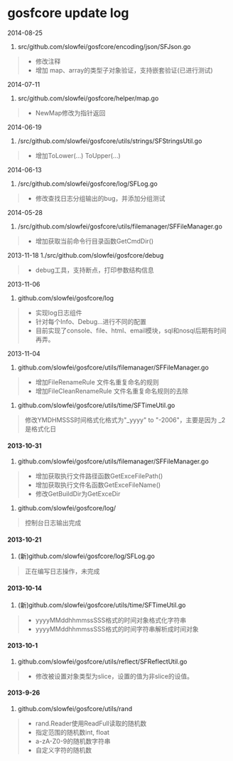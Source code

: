 gosfcore update log
=============

2014-08-25
1. src/github.com/slowfei/gosfcore/encoding/json/SFJson.go
> * 修改注释
> * 增加 map、array的类型子对象验证，支持嵌套验证(已进行测试)

2014-07-11
1. src/github.com/slowfei/gosfcore/helper/map.go
> * NewMap修改为指针返回

2014-06-19
1. /src/github.com/slowfei/gosfcore/utils/strings/SFStringsUtil.go
> * 增加ToLower(...)  ToUpper(...)

2014-06-13
1. /src/github.com/slowfei/gosfcore/log/SFLog.go
> * 修改查找日志分组输出的bug，并添加分组测试

2014-05-28
1. /src/github.com/slowfei/gosfcore/utils/filemanager/SFFileManager.go
> * 增加获取当前命令行目录函数GetCmdDir()

2013-11-18
1./src/github.com/slowfei/gosfcore/debug
> * debug工具，支持断点，打印参数结构信息

2013-11-06
1. github.com/slowfei/gosfcore/log
> * 实现log日志组件
> * 针对每个Info、Debug...进行不同的配置
> * 目前实现了console、file、html、email模块，sql和nosql后期有时间再弄。

2013-11-04
1. github.com/slowfei/gosfcore/utils/filemanager/SFFileManager.go
> * 增加FileRenameRule 文件名重复命名的规则
> * 增加FileCleanRenameRule 文件名重复命名规则的去除
1. github.com/slowfei/gosfcore/utils/time/SFTimeUtil.go
> 修改YMDHMSSS时间格式化格式为"_yyyy" to "-2006"，主要是因为 _2 是格式化日

#### 2013-10-31
1. github.com/slowfei/gosfcore/utils/filemanager/SFFileManager.go
> * 增加获取执行文件路径函数GetExceFilePath()
> * 增加获取执行文件名函数GetExceFileName()
> * 修改GetBuildDir为GetExceDir

1. github.com/slowfei/gosfcore/log/
> 控制台日志输出完成

#### 2013-10-21
1. (新)github.com/slowfei/gosfcore/log/SFLog.go
> 正在编写日志操作，未完成

#### 2013-10-14
1. (新)github.com/slowfei/gosfcore/utils/time/SFTimeUtil.go
> * yyyyMMddhhmmssSSS格式的时间对象格式化字符串
> * yyyyMMddhhmmssSSS格式的时间字符串解析成时间对象

#### 2013-10-1
1. github.com/slowfei/gosfcore/utils/reflect/SFReflectUtil.go
> * 修改被设置对象类型为slice，设置的值为非slice的设值。

#### 2013-9-26
1. github.com/slowfei/gosfcore/utils/rand
> * rand.Reader使用ReadFull读取的随机数
> * 指定范围的随机数int, float
> * a-zA-Z0-9的随机数字符串
> * 自定义字符的随机数 